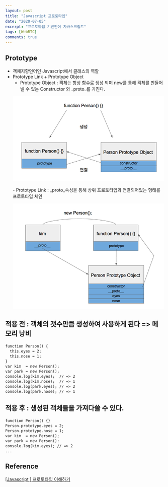 ```yaml
---
layout: post
title: "Javascript 프로토타입"
date: "2020-07-05"
excerpt: "프로토타입 기반언어 자바스크립트"
tags: [WebRTC]
comments: true
---
```


## Prototype
 - 객체지향언어인 Javascript에서 클래스의 역할
 - Prototype Link + Prototype Object
    - Prototype Object : 객체는 항상 함수로 생성 되며 new를 통해 객체를 만들어낼 수 있는 Constructor 와 _proto_를 가진다.
    <p align="center"><img src="../assets/img/prototype1.PNG"></p>
    - Prototype Link : _proto_속성을 통해 상위 프로토타입과 연결되어있는 형태를 프로토타입 체인
    <p align="center"><img src="../assets/img/prototype2.PNG"></p>

## 적용 전 : 객체의 갯수만큼 생성하여 사용하게 된다 => 메모리 낭비
```
function Person() {
  this.eyes = 2;
  this.nose = 1;
}
var kim  = new Person();
var park = new Person();
console.log(kim.eyes);  // => 2
console.log(kim.nose);  // => 1
console.log(park.eyes); // => 2
console.log(park.nose); // => 1
```

## 적용 후 : 생성된 객체들을 가져다쓸 수 있다.
```
function Person() {}
Person.prototype.eyes = 2;
Person.prototype.nose = 1;
var kim  = new Person();
var park = new Person():
console.log(kim.eyes); // => 2
...
```

## Reference
<a href="https://medium.com/@bluesh55/javascript-prototype-%EC%9D%B4%ED%95%B4%ED%95%98%EA%B8%B0-f8e67c286b67">[Javascript ] 프로토타입 이해하기</a>
